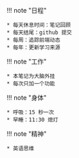 
!!! note "日程"

    * 每天休息时间：笔记回顾
    * 每天结尾：github 提交
    * 每周：追踪前端动态
    * 每年：更新学习来源

!!! note "工作"

    * 本笔记为大脑外挂
    * 每次只加一个功能

!!! note "身体"

    * 呼吸：15 秒一次
    * 早睡：11:30 熄灯

!!! note "精神"

    * 英语思维